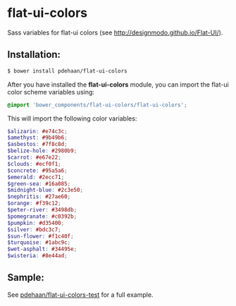 # flat-ui-colors

Sass variables for flat-ui colors (see http://designmodo.github.io/Flat-UI/).

## Installation:

```sh
$ bower install pdehaan/flat-ui-colors
```

After you have installed the **flat-ui-colors** module, you can import the flat-ui color scheme variables using:

```scss
@import 'bower_components/flat-ui-colors/flat-ui-colors';
```

This will import the following color variables:
```scss
$alizarin: #e74c3c;
$amethyst: #9b49b6;
$asbestos: #7f8c8d;
$belize-hole: #2980b9;
$carrot: #e67e22;
$clouds: #ecf0f1;
$concrete: #95a5a6;
$emerald: #2ecc71;
$green-sea: #16a085;
$midnight-blue: #2c3e50;
$nephritis: #27ae60;
$orange: #f39c12;
$peter-river: #3498db;
$pomegranate: #c0392b;
$pumpkin: #d35400;
$silver: #bdc3c7;
$sun-flower: #f1c40f;
$turquoise: #1abc9c;
$wet-asphalt: #34495e;
$wisteria: #8e44ad;
```

## Sample:

See [pdehaan/flat-ui-colors-test](https://github.com/pdehaan/flat-ui-colors-test) for a full example.

